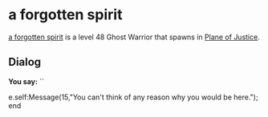 # a forgotten spirit



[a forgotten spirit](/npc/201133) is a level 48 Ghost Warrior that spawns in [Plane of Justice](/zone/201).








## Dialog

**You say:** ``



e.self:Message(15,"You can't think of any reason why you would be here.");
end
